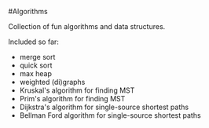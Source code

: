 #Algorithms

Collection of fun algorithms and data structures. 

Included so far:
- merge sort
- quick sort
- max heap
- weighted (di)graphs
- Kruskal's algorithm for finding MST
- Prim's algorithm for finding MST
- Dijkstra's algorithm for single-source shortest paths
- Bellman Ford algorithm for single-source shortest paths